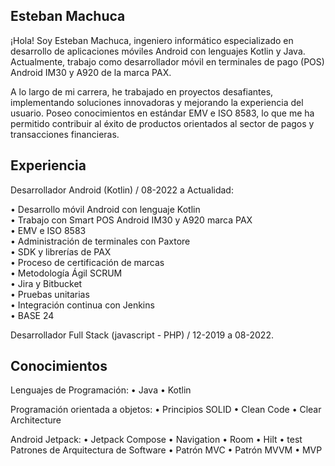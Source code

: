 
## Esteban Machuca

¡Hola! Soy Esteban Machuca, ingeniero informático especializado en desarrollo de aplicaciones móviles Android con lenguajes Kotlin y Java. Actualmente, trabajo como desarrollador móvil en terminales de pago (POS) Android IM30 y A920 de la marca PAX.

A lo largo de mi carrera, he trabajado en proyectos desafiantes, implementando soluciones innovadoras y mejorando la experiencia del usuario. Poseo conocimientos en estándar EMV e ISO 8583, lo que me ha permitido contribuir al éxito de productos orientados al sector de pagos y transacciones financieras.

## Experiencia

Desarrollador Android (Kotlin) / 08-2022 a Actualidad: 

•	Desarrollo móvil Android con lenguaje Kotlin  
•	Trabajo con Smart POS Android IM30 y A920 marca PAX  
•	EMV e ISO 8583  
•	Administración de terminales con Paxtore  
•	SDK y librerías de PAX  
•	Proceso de certificación de marcas  
•	Metodología Ágil SCRUM  
•	Jira y Bitbucket  
•	Pruebas unitarias  
•	Integración continua con Jenkins  
•	BASE 24  

Desarrollador Full Stack (javascript - PHP) / 12-2019 a 08-2022.

## Conocimientos

Lenguajes de Programación:
•	Java
•	Kotlin

Programación orientada a
 objetos:
•	Principios SOLID
•	Clean Code
•	Clear Architecture

Android Jetpack:
•	Jetpack Compose
•	Navigation
•	Room
•	Hilt
•	test	Patrones de Arquitectura de Software
•	Patrón MVC
•	Patrón MVVM
•	MVP

<!-- ejemplo de gregar una imagen como icono, debo agregar directorio y agregar un svg luego la ruta correspondiente en src <img src="https://raw.githubusercontent.com/DennisHartrampf/DennisHartrampf/master/img/java.svg" alt="" height="20"> -->
